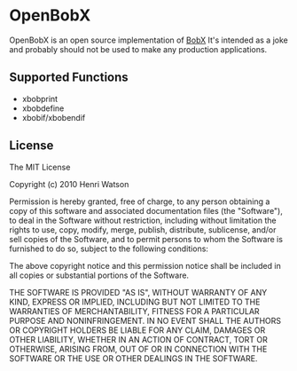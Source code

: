 OpenBobX
========
OpenBobX is an open source implementation of [BobX](http://thedailywtf.com/Articles/We-Use-BobX.aspx)
It's intended as a joke and probably should not be used to make any production applications.

Supported Functions
-------------------
- xbobprint
- xbobdefine
- xbobif/xbobendif

License
-------
The MIT License

Copyright (c) 2010 Henri Watson

Permission is hereby granted, free of charge, to any person obtaining a copy
of this software and associated documentation files (the "Software"), to deal
in the Software without restriction, including without limitation the rights
to use, copy, modify, merge, publish, distribute, sublicense, and/or sell
copies of the Software, and to permit persons to whom the Software is
furnished to do so, subject to the following conditions:

The above copyright notice and this permission notice shall be included in
all copies or substantial portions of the Software.

THE SOFTWARE IS PROVIDED "AS IS", WITHOUT WARRANTY OF ANY KIND, EXPRESS OR
IMPLIED, INCLUDING BUT NOT LIMITED TO THE WARRANTIES OF MERCHANTABILITY,
FITNESS FOR A PARTICULAR PURPOSE AND NONINFRINGEMENT. IN NO EVENT SHALL THE
AUTHORS OR COPYRIGHT HOLDERS BE LIABLE FOR ANY CLAIM, DAMAGES OR OTHER
LIABILITY, WHETHER IN AN ACTION OF CONTRACT, TORT OR OTHERWISE, ARISING FROM,
OUT OF OR IN CONNECTION WITH THE SOFTWARE OR THE USE OR OTHER DEALINGS IN
THE SOFTWARE.